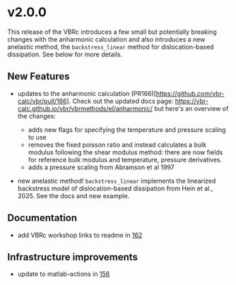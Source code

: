# v2.0.0

This release of the VBRc introduces a few small but potentially breaking changes with the anharmonic calculation and also introduces a new anelastic method, the `backstress_linear` method for dislocation-based dissipation. See below for more details.

## New Features

* updates to the anharmonic calculation (PR166)[https://github.com/vbr-calc/vbr/pull/166]. Check out the updated docs page: https://vbr-calc.github.io/vbr/vbrmethods/el/anharmonic/ but here's an overview of the changes:
    * adds new flags for specifying the temperature and pressure scaling to use
    * removes the fixed poisson ratio and instead calculates a bulk modulus following the shear modulus method: there are now fields for reference bulk modulus and temperature, pressure derivatives. 
    * adds a pressure scaling from Abramson et al 1997

* new anelastic method! `backstress_linear` implements the linearized backstress model of dislocation-based dissipation from Hein et al., 2025. See the docs and new example. 

## Documentation 

* add VBRc workshop links to readme in [162](https://github.com/vbr-calc/vbr/pull/162)

## Infrastructure improvements

* update to matlab-actions in [156](https://github.com/vbr-calc/vbr/pull/156)
